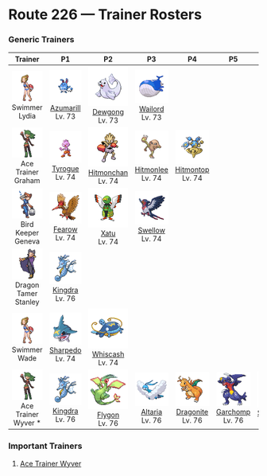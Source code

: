 # Route 226 — Trainer Rosters

### Generic Trainers

| Trainer | P1 | P2 | P3 | P4 | P5 | P6 |
|:-------:|:--:|:--:|:--:|:--:|:--:|:--:|
| ![Swimmer Lydia](../../assets/trainers/swimmer.png "Swimmer Lydia")<br>Swimmer Lydia | ![Azumarill](../../assets/sprites/azumarill/front.gif "Azumarill")<br>[Azumarill](../../pokemon/azumarill.md/)<br>Lv. 73 | ![Dewgong](../../assets/sprites/dewgong/front.gif "Dewgong")<br>[Dewgong](../../pokemon/dewgong.md/)<br>Lv. 73 | ![Wailord](../../assets/sprites/wailord/front.gif "Wailord")<br>[Wailord](../../pokemon/wailord.md/)<br>Lv. 73 |
| ![Ace Trainer Graham](../../assets/trainers/ace_trainer.png "Ace Trainer Graham")<br>Ace Trainer Graham | ![Tyrogue](../../assets/sprites/tyrogue/front.gif "Tyrogue")<br>[Tyrogue](../../pokemon/tyrogue.md/)<br>Lv. 74 | ![Hitmonchan](../../assets/sprites/hitmonchan/front.gif "Hitmonchan")<br>[Hitmonchan](../../pokemon/hitmonchan.md/)<br>Lv. 74 | ![Hitmonlee](../../assets/sprites/hitmonlee/front.gif "Hitmonlee")<br>[Hitmonlee](../../pokemon/hitmonlee.md/)<br>Lv. 74 | ![Hitmontop](../../assets/sprites/hitmontop/front.gif "Hitmontop")<br>[Hitmontop](../../pokemon/hitmontop.md/)<br>Lv. 74 |
| ![Bird Keeper Geneva](../../assets/trainers/bird_keeper.png "Bird Keeper Geneva")<br>Bird Keeper Geneva | ![Fearow](../../assets/sprites/fearow/front.gif "Fearow")<br>[Fearow](../../pokemon/fearow.md/)<br>Lv. 74 | ![Xatu](../../assets/sprites/xatu/front.gif "Xatu")<br>[Xatu](../../pokemon/xatu.md/)<br>Lv. 74 | ![Swellow](../../assets/sprites/swellow/front.gif "Swellow")<br>[Swellow](../../pokemon/swellow.md/)<br>Lv. 74 |
| ![Dragon Tamer Stanley](../../assets/trainers/dragon_tamer.png "Dragon Tamer Stanley")<br>Dragon Tamer Stanley | ![Kingdra](../../assets/sprites/kingdra/front.gif "Kingdra")<br>[Kingdra](../../pokemon/kingdra.md/)<br>Lv. 76 |
| ![Swimmer Wade](../../assets/trainers/swimmer.png "Swimmer Wade")<br>Swimmer Wade | ![Sharpedo](../../assets/sprites/sharpedo/front.gif "Sharpedo")<br>[Sharpedo](../../pokemon/sharpedo.md/)<br>Lv. 74 | ![Whiscash](../../assets/sprites/whiscash/front.gif "Whiscash")<br>[Whiscash](../../pokemon/whiscash.md/)<br>Lv. 74 |
| ![Ace Trainer Wyver *](../../assets/trainers/ace_trainer.png "Ace Trainer Wyver *")<br>Ace Trainer Wyver * | ![Kingdra](../../assets/sprites/kingdra/front.gif "Kingdra")<br>[Kingdra](../../pokemon/kingdra.md/)<br>Lv. 76 | ![Flygon](../../assets/sprites/flygon/front.gif "Flygon")<br>[Flygon](../../pokemon/flygon.md/)<br>Lv. 76 | ![Altaria](../../assets/sprites/altaria/front.gif "Altaria")<br>[Altaria](../../pokemon/altaria.md/)<br>Lv. 76 | ![Dragonite](../../assets/sprites/dragonite/front.gif "Dragonite")<br>[Dragonite](../../pokemon/dragonite.md/)<br>Lv. 76 | ![Garchomp](../../assets/sprites/garchomp/front.gif "Garchomp")<br>[Garchomp](../../pokemon/garchomp.md/)<br>Lv. 76 | ![Salamence](../../assets/sprites/salamence/front.gif "Salamence")<br>[Salamence](../../pokemon/salamence.md/)<br>Lv. 77 |


### Important Trainers

1. [Ace Trainer Wyver](important_trainers.md#ace-trainer-wyver)
